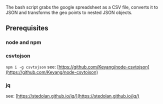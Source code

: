 The bash script grabs the google spreadsheet as a CSV file, converts it to JSON and transforms the geo points to nested JSON objects.

## Prerequisites

### node and npm

### csvtojson

`npm i -g csvtojson`
see: [https://github.com/Keyang/node-csvtojson](https://github.com/Keyang/node-csvtojson)

### jq

see: [https://stedolan.github.io/jq/](https://stedolan.github.io/jq/)
